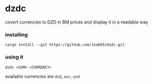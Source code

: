 # dzdc
covert currencies to DZD in BM prices and display it in a readable way

### installing  
```
cargo install --git https://github.com/ihab65/dzdc.git
```
### using it 
```
dzdc <SUM> <CURRENCY>
```
available currencies are `dzd`, `eur`, `usd` 
